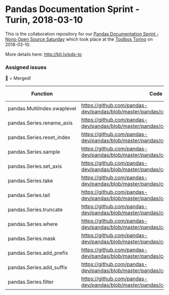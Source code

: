 # Pandas Documentation Sprint - Turin, 2018-03-10

This is the collaboration repository
for our [Pandas Documentation Sprint - Nono Open Source Saturday](https://www.meetup.com/it-IT/open-source-saturday-torino/events/248374852/) which took place at the [Toolbox Torino](https://www.google.com/maps/search/?api=1&query=Via+Agostino+da+Montefeltro%2C+2%2C+Torino%2C+TO%2C+it) on 2018-03-10.

More details here: <http://bit.ly/pds-to>

### Assigned issues

:purple_heart: = Merged!

| Function                  | Code              | Assigned to | Notes |
|---------------------------|-------------------------------------------------------------------------------|----------|--|
| pandas.MultiIndex.swaplevel | https://github.com/pandas-dev/pandas/blob/master/pandas/core/indexes/multi.py#L1776 | [Riccardo](https://github.com/xrmx)| [pull-20105](https://github.com/pandas-dev/pandas/pull/20105) :purple_heart:|
| pandas.Series.rename_axis | https://github.com/pandas-dev/pandas/blob/master/pandas/core/generic.py#L915  | [Riccardo](https://github.com/xrmx) | [pull-20137](https://github.com/pandas-dev/pandas/pull/20137) :purple_heart:|
| pandas.Series.reset_index | https://github.com/pandas-dev/pandas/blob/master/pandas/core/series.py#L1003  | [Ludovico](https://github.com/ludusrusso) | [pull-20107](https://github.com/pandas-dev/pandas/pull/20107)|
| pandas.Series.sample      | https://github.com/pandas-dev/pandas/blob/master/pandas/core/generic.py#L3718 | [Ottavia](https://github.com/ottiP)  |[pull-20109](https://github.com/pandas-dev/pandas/pull/20109) |
| pandas.Series.set_axis    | https://github.com/pandas-dev/pandas/blob/master/pandas/core/generic.py#L551  | [Stefania](https://github.com/astrastefania) |[pull-20164](https://github.com/pandas-dev/pandas/pull/20164) |
| pandas.Series.take        | https://github.com/pandas-dev/pandas/blob/master/pandas/core/generic.py#L2591 | [Gianpaolo](https://github.com/gmacario) | [pull-20179](https://github.com/pandas-dev/pandas/pull/20179) :purple_heart:|
| pandas.Series.tail        | https://github.com/pandas-dev/pandas/blob/master/pandas/core/generic.py#L3661 | [Marco](https://github.com/hernan82)   | [pull-20176](https://github.com/pandas-dev/pandas/pull/20176) :purple_heart:|
| pandas.Series.truncate    | https://github.com/pandas-dev/pandas/blob/master/pandas/core/generic.py#L6889 | [Simone](https://github.com/simobasso)   | [pull-20125](https://github.com/pandas-dev/pandas/pull/20125)|
| pandas.Series.where       | https://github.com/pandas-dev/pandas/blob/master/pandas/core/generic.py#L6715 | [Simone](https://github.com/simobasso)   | [pull-20165](https://github.com/pandas-dev/pandas/pull/20165)|
| pandas.Series.mask        | https://github.com/pandas-dev/pandas/blob/master/pandas/core/generic.py#L6736 | > | Same docstring of pandas.Series.where |
| pandas.Series.add_prefix  | https://github.com/pandas-dev/pandas/blob/master/pandas/core/generic.py#L2964 | [Stefania](https://github.com/astrastefania) |[pull-20313](https://github.com/pandas-dev/pandas/pull/20313) :purple_heart:|
| pandas.Series.add_suffix  | https://github.com/pandas-dev/pandas/blob/master/pandas/core/generic.py#L2979 | [Stefania](https://github.com/astrastefania) |[pull-20315](https://github.com/pandas-dev/pandas/pull/20315) :purple_heart:|
| pandas.Series.filter      | https://github.com/pandas-dev/pandas/blob/master/pandas/core/generic.py#L3517 | [Ottavia](https://github.com/ottiP) | [pull-20148](https://github.com/pandas-dev/pandas/pull/20148) |

<!-- EOF -->
